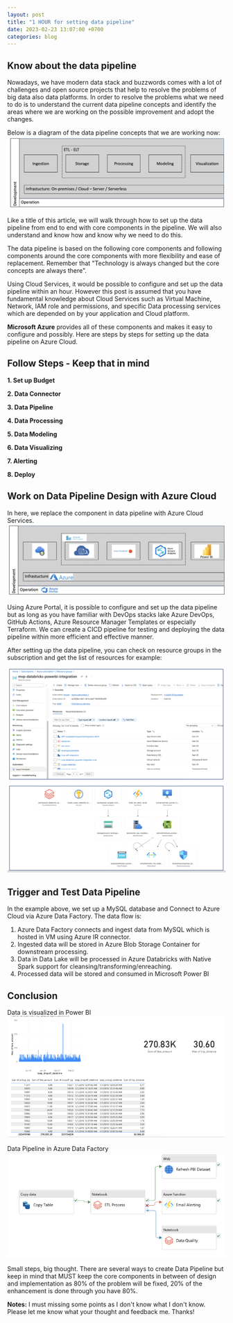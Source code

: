 ```yaml
---
layout: post
title: "1 HOUR for setting data pipeline"
date: 2023-02-23 13:07:00 +0700
categories: blog
---
```


## Know about the data pipeline

Nowadays, we have modern data stack and buzzwords comes with a lot of challenges and open source projects that help to resolve the problems of big data also data platforms. In order to resolve the problems what we need to do is to understand the current data pipeline concepts and identify the areas where we are working on the possible improvement and adopt the changes.

Below is a diagram of the data pipeline concepts that we are working now:
![alt text](/images/post/set-up-pipeline/pipeline-concept.png "Data Pipeline Concept")

Like a title of this article, we will walk through how to set up the data pipeline from end to end with core components in the pipeline. We will also understand and know how and know why we need to do this.

The data pipeline is based on the following core components and following components around the core components with more flexibility and ease of replacement. Remember that "Technology is always changed but the core concepts are always there".

Using Cloud Services, it would be possible to configure and set up the data pipeline within an hour. However this post is assumed that you have fundamental knowledge about Cloud Services such as Virtual Machine, Network, IAM role and permissions, and specific Data processing services which are depended on by your application and Cloud platform.

**Microsoft Azure** provides all of these components and makes it easy to configure and possibly. Here are steps by steps for setting up the data pipeline on Azure Cloud.

## Follow Steps - Keep that in mind

**1. Set up Budget**

**2. Data Connector**

**3. Data Pipeline**

**4. Data Processing**

**5. Data Modeling**

**6. Data Visualizing**

**7. Alerting**

**8. Deploy**

## Work on Data Pipeline Design with Azure Cloud

In here, we replace the component in data pipeline with Azure Cloud Services.
![alt text](/images/post/set-up-pipeline/pipeline-design.png "Data Pipeline Concept")

Using Azure Portal, it is possible to configure and set up the data pipeline but as long as you have familiar with DevOps stacks lake Azure DevOps, GitHub Actions, Azure Resource Manager Templates or especially Terraform. We can create a CICD pipeline for testing and deploying the data pipeline within more efficient and effective manner.

After setting up the data pipeline, you can check on resource groups in the subscription and get the list of resources for example:

![alt text](/images/post/set-up-pipeline/sample-resource-group.png "Data Pipeline Resource Groups")

## Trigger and Test Data Pipeline

In the example above, we set up a MySQL database and Connect to Azure Cloud via Azure Data Factory. The data flow is:

1. Azure Data Factory connects and ingest data from MySQL which is hosted in VM using Azure IR connector.
2. Ingested data will be stored in Azure Blob Storage Container for downstream processing.
3. Data in Data Lake will be processed in Azure Databricks with Native Spark support for cleansing/transforming/enreaching.
4. Processed data will be stored and consumed in Microsoft Power BI

## Conclusion

Data is visualized in Power BI
![alt text](/images/post/set-up-pipeline/sample-reports.png "Report in Power BI")

Data Pipeline in Azure Data Factory
![alt text](/images/post/set-up-pipeline/sample-pipeline.png "Data Pipeline in ADF")

Small steps, big thought. There are several ways to create Data Pipeline but keep in mind that MUST keep the core components in between of design and implementation as 80% of the problem will be fixed, 20% of the enhancement is done through you have 80%.

**Notes:** I must missing some points as I don't know what I don't know. Please let me know what your thought and feedback me. Thanks!
